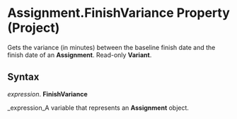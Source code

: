 
# Assignment.FinishVariance Property (Project)

Gets the variance (in minutes) between the baseline finish date and the finish date of an  **Assignment**. Read-only  **Variant**.


## Syntax

 _expression_. **FinishVariance**

 _expression_A variable that represents an  **Assignment** object.

